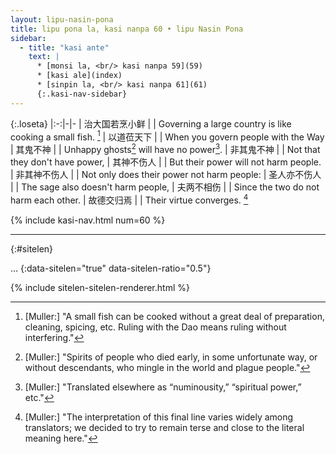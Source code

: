 ```yaml
---
layout: lipu-nasin-pona
title: lipu pona la, kasi nanpa 60 • lipu Nasin Pona
sidebar:
  - title: "kasi ante"
    text: |
      * [monsi la, <br/> kasi nanpa 59](59)
      * [kasi ale](index)
      * [sinpin la, <br/> kasi nanpa 61](61)
      {:.kasi-nav-sidebar}
---
```


{:.loseta}
|:-:|-|-
| 治大国若烹小鲜 |  | Governing a large country is like cooking a small fish. [^4]
| 以道莅天下     |  | When you govern people with the Way
| 其鬼不神       |  | Unhappy ghosts[^5] will have no power[^6].
| 非其鬼不神     |  | Not that they don't have power,
| 其神不伤人     |  | But their power will not harm people.
| 非其神不伤人   |  | Not only does their power not harm people:
| 圣人亦不伤人   |  | The sage also doesn't harm people,
| 夫两不相伤     |  | Since the two do not harm each other.
| 故德交归焉     |  | Their virtue converges. [^7]

[^4]: [Muller:] "A small fish can be cooked without a great deal of preparation, cleaning, spicing, etc. Ruling with the Dao means ruling without interfering."
[^5]: [Muller:] "Spirits of people who died early, in some unfortunate way, or without descendants, who mingle in the world and plague people."
[^6]: [Muller:] "Translated elsewhere as “numinousity,” “spiritual power,” etc."
[^7]: [Muller:] "The interpretation of this final line varies widely among translators; we decided to try to remain terse and close to the literal meaning here."

{% include kasi-nav.html num=60 %}

-------
{:#sitelen}

...
{:data-sitelen="true" data-sitelen-ratio="0.5"}

{% include sitelen-sitelen-renderer.html %}

